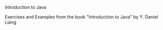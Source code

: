 Introduction to Java

Exercises and Examples from the book "Introduction to Java" by Y. Daniel Liang
